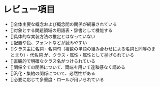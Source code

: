 # レビュー項目
- []全体主要な概念および概念間の関係が網羅されている
- []対象とする問題領域の用語表・辞書として機能する
- []具体的な実装方法の推定とはなっていない
- []配置や色、フォントなどが読みやすい
- []クラス主に名詞・名詞句（複数の単語の組み合わせによる名詞と同等のまとまり）・代名詞 が、クラス・属性・属性として挙げられている
- []直観的で明確なクラス名がつけられている
- []関係全ての関係について、両端を用いて違和感なく読める
- []汎化・集約の関係について、必然性がある
- []必要に応じて多重度・ロールが用いられている
